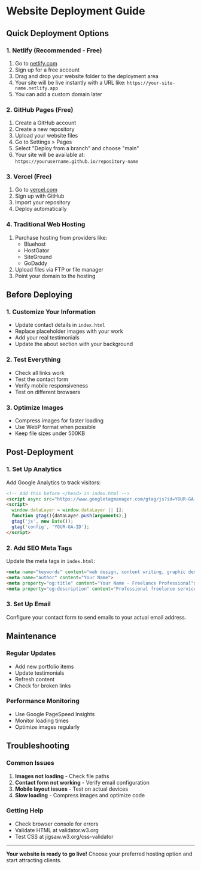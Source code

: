 # Website Deployment Guide

## Quick Deployment Options

### 1. Netlify (Recommended - Free)
1. Go to [netlify.com](https://netlify.com)
2. Sign up for a free account
3. Drag and drop your website folder to the deployment area
4. Your site will be live instantly with a URL like: `https://your-site-name.netlify.app`
5. You can add a custom domain later

### 2. GitHub Pages (Free)
1. Create a GitHub account
2. Create a new repository
3. Upload your website files
4. Go to Settings > Pages
5. Select "Deploy from a branch" and choose "main"
6. Your site will be available at: `https://yourusername.github.io/repository-name`

### 3. Vercel (Free)
1. Go to [vercel.com](https://vercel.com)
2. Sign up with GitHub
3. Import your repository
4. Deploy automatically

### 4. Traditional Web Hosting
1. Purchase hosting from providers like:
   - Bluehost
   - HostGator
   - SiteGround
   - GoDaddy
2. Upload files via FTP or file manager
3. Point your domain to the hosting

## Before Deploying

### 1. Customize Your Information
- Update contact details in `index.html`
- Replace placeholder images with your work
- Add your real testimonials
- Update the about section with your background

### 2. Test Everything
- Check all links work
- Test the contact form
- Verify mobile responsiveness
- Test on different browsers

### 3. Optimize Images
- Compress images for faster loading
- Use WebP format when possible
- Keep file sizes under 500KB

## Post-Deployment

### 1. Set Up Analytics
Add Google Analytics to track visitors:
```html
<!-- Add this before </head> in index.html -->
<script async src="https://www.googletagmanager.com/gtag/js?id=YOUR-GA-ID"></script>
<script>
  window.dataLayer = window.dataLayer || [];
  function gtag(){dataLayer.push(arguments);}
  gtag('js', new Date());
  gtag('config', 'YOUR-GA-ID');
</script>
```

### 2. Add SEO Meta Tags
Update the meta tags in `index.html`:
```html
<meta name="keywords" content="web design, content writing, graphic design, freelance">
<meta name="author" content="Your Name">
<meta property="og:title" content="Your Name - Freelance Professional">
<meta property="og:description" content="Professional freelance services...">
```

### 3. Set Up Email
Configure your contact form to send emails to your actual email address.

## Maintenance

### Regular Updates
- Add new portfolio items
- Update testimonials
- Refresh content
- Check for broken links

### Performance Monitoring
- Use Google PageSpeed Insights
- Monitor loading times
- Optimize images regularly

## Troubleshooting

### Common Issues
1. **Images not loading** - Check file paths
2. **Contact form not working** - Verify email configuration
3. **Mobile layout issues** - Test on actual devices
4. **Slow loading** - Compress images and optimize code

### Getting Help
- Check browser console for errors
- Validate HTML at validator.w3.org
- Test CSS at jigsaw.w3.org/css-validator

---

**Your website is ready to go live!** Choose your preferred hosting option and start attracting clients. 